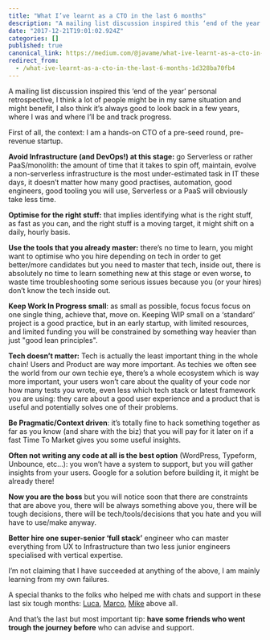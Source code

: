 ```yaml
---
title: "What I’ve learnt as a CTO in the last 6 months"
description: "A mailing list discussion inspired this ‘end of the year’ personal retrospective, I think a lot of people might be in my same situation and…"
date: "2017-12-21T19:01:02.924Z"
categories: []
published: true
canonical_link: https://medium.com/@javame/what-ive-learnt-as-a-cto-in-the-last-6-months-1d328ba70fb4
redirect_from:
  - /what-ive-learnt-as-a-cto-in-the-last-6-months-1d328ba70fb4
---
```


A mailing list discussion inspired this ‘end of the year’ personal retrospective, I think a lot of people might be in my same situation and might benefit, I also think it’s always good to look back in a few years, where I was and where I’ll be and track progress.

First of all, the context: I am a hands-on CTO of a pre-seed round, pre-revenue startup.

**Avoid Infrastructure (and DevOps!) at this stage:** go Serverless or rather PaaS/monolith: the amount of time that it takes to spin off, maintain, evolve a non-serverless infrastructure is the most under-estimated task in IT these days, it doesn’t matter how many good practises, automation, good engineers, good tooling you will use, Serverless or a PaaS will obviously take less time.

**Optimise for the right stuff:** that implies identifying what is the right stuff, as fast as you can, and the right stuff is a moving target, it might shift on a daily, hourly basis.

**Use the tools that you already master:** there’s no time to learn, you might want to optimise who you hire depending on tech in order to get better/more candidates but you need to master that tech, inside out, there is absolutely no time to learn something new at this stage or even worse, to waste time troubleshooting some serious issues because you (or your hires) don’t know the tech inside out.

**Keep Work In Progress small**: as small as possible, focus focus focus on one single thing, achieve that, move on. Keeping WIP small on a ‘standard’ project is a good practice, but in an early startup, with limited resources, and limited funding you will be constrained by something way heavier than just "good lean principles".

**Tech doesn’t matter:** Tech is actually the least important thing in the whole chain! Users and Product are way more important. As techies we often see the world from our own techie eye, there’s a whole ecosystem which is way more important, your users won’t care about the quality of your code nor how many tests you wrote, even less which tech stack or latest framework you are using: they care about a good user experience and a product that is useful and potentially solves one of their problems.

**Be Pragmatic/Context driven**: it’s totally fine to hack something together as far as you know (and share with the biz) that you will pay for it later on if a fast Time To Market gives you some useful insights.

**Often not writing any code at all is the best option** (WordPress, Typeform, Unbounce, etc…): you won’t have a system to support, but you will gather insights from your users. Google for a solution before building it, it might be already there!

**Now you are the boss** but you will notice soon that there are constraints that are above you, there will be always something above you, there will be tough decisions, there will be tech/tools/decisions that you hate and you will have to use/make anyway.

**Better hire one super-senior ‘full stack’** engineer who can master everything from UX to Infrastructure than two less junior engineers specialised with vertical expertise.

I’m not claiming that I have succeeded at anything of the above, I am mainly learning from my own failures.

A special thanks to the folks who helped me with chats and support in these last six tough months: [Luca](https://www.linkedin.com/in/lucagrulla/), [Marco](https://www.linkedin.com/in/marcoabis/), [Mike](https://www.linkedin.com/in/mikedjones/) above all.

And that’s the last but most important tip: **have some friends who went trough the journey before** who can advise and support.
